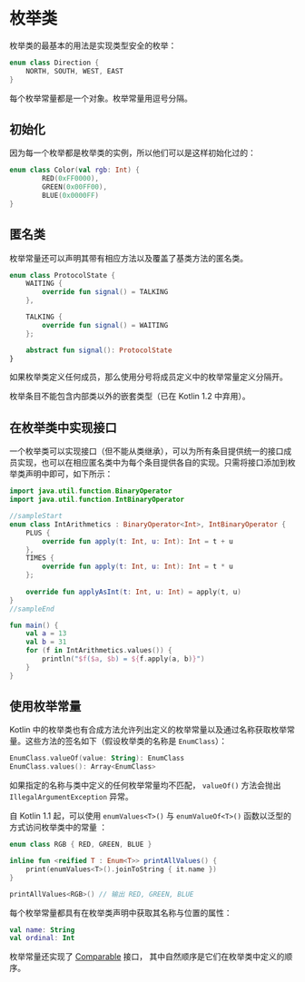 [//]: # (title: 枚举类)

# 枚举类

枚举类的最基本的用法是实现类型安全的枚举：



```kotlin
enum class Direction {
    NORTH, SOUTH, WEST, EAST
}
```


每个枚举常量都是一个对象。枚举常量用逗号分隔。

## 初始化

因为每一个枚举都是枚举类的实例，所以他们可以是这样初始化过的：



```kotlin
enum class Color(val rgb: Int) {
        RED(0xFF0000),
        GREEN(0x00FF00),
        BLUE(0x0000FF)
}
```


## 匿名类

枚举常量还可以声明其带有相应方法以及覆盖了基类方法的匿名类。



```kotlin
enum class ProtocolState {
    WAITING {
        override fun signal() = TALKING
    },

    TALKING {
        override fun signal() = WAITING
    };

    abstract fun signal(): ProtocolState
}
```


如果枚举类定义任何成员，那么使用分号将成员定义中的枚举常量定义分隔开。

枚举条目不能包含内部类以外的嵌套类型（已在 Kotlin 1.2 中弃用）。

## 在枚举类中实现接口

一个枚举类可以实现接口（但不能从类继承），可以为所有条目提供统一的接口成员实现，也可以在相应匿名类中为每个条目提供各自的实现。只需将接口添加到枚举类声明中即可，如下所示：



```kotlin
import java.util.function.BinaryOperator
import java.util.function.IntBinaryOperator

//sampleStart
enum class IntArithmetics : BinaryOperator<Int>, IntBinaryOperator {
    PLUS {
        override fun apply(t: Int, u: Int): Int = t + u
    },
    TIMES {
        override fun apply(t: Int, u: Int): Int = t * u
    };
    
    override fun applyAsInt(t: Int, u: Int) = apply(t, u)
}
//sampleEnd

fun main() {
    val a = 13
    val b = 31
    for (f in IntArithmetics.values()) {
        println("$f($a, $b) = ${f.apply(a, b)}")
    }
}
```


## 使用枚举常量

Kotlin 中的枚举类也有合成方法允许列出<!--
-->定义的枚举常量以及通过名称获取枚举常量。这些方法的<!--
-->签名如下（假设枚举类的名称是 `EnumClass`）：



```kotlin
EnumClass.valueOf(value: String): EnumClass
EnumClass.values(): Array<EnumClass>
```


如果指定的名称与类中定义的任何枚举常量均不匹配，
`valueOf()` 方法会抛出 `IllegalArgumentException` 异常。

自 Kotlin 1.1 起，可以使用 `enumValues<T>()` 与 `enumValueOf<T>()` 函数以泛型的方式访问枚举类中的常量
：



```kotlin
enum class RGB { RED, GREEN, BLUE }

inline fun <reified T : Enum<T>> printAllValues() {
    print(enumValues<T>().joinToString { it.name })
}

printAllValues<RGB>() // 输出 RED, GREEN, BLUE
```


每个枚举常量都具有在枚举类声明中获取其名称与位置的属性：



```kotlin
val name: String
val ordinal: Int
```


枚举常量还实现了 [Comparable](https://kotlinlang.org/api/latest/jvm/stdlib/kotlin/-comparable/index.html) 接口，
其中自然顺序是它们在枚举类中定义的顺序。
